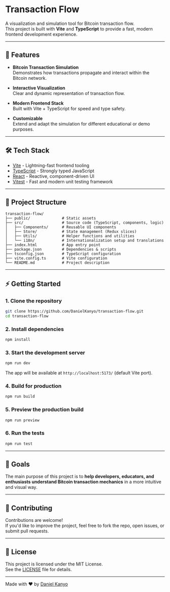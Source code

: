 # Transaction Flow

A visualization and simulation tool for Bitcoin transaction flow.\
This project is built with **Vite** and **TypeScript** to provide a
fast, modern frontend development experience.

---

## 🚀 Features

- **Bitcoin Transaction Simulation**\
  Demonstrates how transactions propagate and interact within the
  Bitcoin network.

- **Interactive Visualization**\
  Clear and dynamic representation of transaction flow.

- **Modern Frontend Stack**\
  Built with Vite + TypeScript for speed and type safety.

- **Customizable**\
  Extend and adapt the simulation for different educational or demo
  purposes.

---

## 🛠️ Tech Stack

- [Vite](https://vitejs.dev/) - Lightning-fast frontend tooling
- [TypeScript](https://www.typescriptlang.org/) - Strongly typed
  JavaScript
- [React](https://react.dev/) - Reactive, component-driven UI
- [Vitest](https://vitest.dev/) - Fast and modern unit testing framework

---

## 📂 Project Structure

    transaction-flow/
    ├── public/              # Static assets
    ├── src/                 # Source code (TypeScript, components, logic)
    │   ├── Components/      # Reusable UI components
    │   ├── Store/           # State management (Redux slices)
    │   ├── Utils/           # Helper functions and utilities
    │   └── i18n/            # Internationalization setup and translations
    ├── index.html           # App entry point
    ├── package.json         # Dependencies & scripts
    ├── tsconfig.json        # TypeScript configuration
    ├── vite.config.ts       # Vite configuration
    └── README.md            # Project description

---

## ⚡ Getting Started

### 1. Clone the repository

```bash
git clone https://github.com/DanielKanyo/transaction-flow.git
cd transaction-flow
```

### 2. Install dependencies

```bash
npm install
```

### 3. Start the development server

```bash
npm run dev
```

The app will be available at `http://localhost:5173/` (default Vite
port).

### 4. Build for production

```bash
npm run build
```

### 5. Preview the production build

```bash
npm run preview
```

### 6. Run the tests

```bash
npm run test
```

---

## 🎯 Goals

The main purpose of this project is to **help developers, educators, and
enthusiasts understand Bitcoin transaction mechanics** in a more
intuitive and visual way.

---

## 🤝 Contributing

Contributions are welcome!\
If you'd like to improve the project, feel free to fork the repo, open
issues, or submit pull requests.

---

## 📜 License

This project is licensed under the MIT License.\
See the [LICENSE](LICENSE) file for details.

---

Made with ❤️ by [Daniel Kanyo](https://github.com/DanielKanyo)
